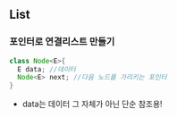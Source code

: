 ## List

### 포인터로 연결리스트 만들기

```java
class Node<E>{
  E data; //데이터
  Node<E> next; //다음 노드를 가리키는 포인터
}
```

- data는 데이터 그 자체가 아닌 단순 참조용!